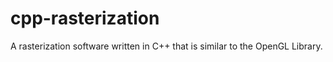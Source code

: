 # cpp-rasterization

A rasterization software written in C++ that is similar to the OpenGL Library.
